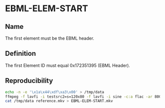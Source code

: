 # EBML-ELEM-START

## Name

The first element must be the EBML header.

## Definition

The first Element ID must equal 0x172351395 (EBML Header).

## Reproducibility

```sh
echo -n -e '\x1a\x44\xdf\xa3\x00' > /tmp/data
ffmpeg -f lavfi -i testsrc2=s=120x80 -f lavfi -i sine -c:a flac -ar 8000 -vframes 2 -c:v ffv1 -level 3 -c:a flac -g 1 -y reference.mkv
cat /tmp/data reference.mkv > EBML-ELEM-START.mkv
```
